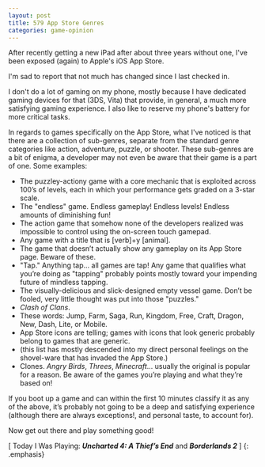 ```yaml
---
layout: post
title: 579 App Store Genres
categories: game-opinion
---
```

After recently getting a new iPad after about three years without one, I've been exposed (again) to Apple's iOS App Store.

I'm sad to report that not much has changed since I last checked in.

I don't do a lot of gaming on my phone, mostly because I have dedicated gaming devices for that (3DS, Vita) that provide, in general, a much more satisfying gaming experience. I also like to reserve my phone's battery for more critical tasks.

In regards to games specifically on the App Store, what I've noticed is that there are a collection of sub-genres, separate from the standard genre categories like action, adventure, puzzle, or shooter. These sub-genres are a bit of enigma, a developer may not even be aware that their game is a part of one. Some examples:

- The puzzley-actiony game with a core mechanic that is exploited across 100’s of levels, each in which your performance gets graded on a 3-star scale.
- The "endless" game. Endless gameplay! Endless levels! Endless amounts of diminishing fun!
- The action game that somehow none of the developers realized was impossible to control using the on-screen touch gamepad.
- Any game with a title that is [verb]+y [animal].
- The game that doesn’t actually show any gameplay on its App Store page. Beware of these.
- "Tap." Anything tap... all games are tap!  Any game that qualifies what you’re doing as "tapping" probably points mostly toward your impending future of mindless tapping.
- The visually-delicious and slick-designed empty vessel game.  Don’t be fooled, very little thought was put into those "puzzles."
- *Clash of Clans*.
- These words: Jump, Farm, Saga, Run, Kingdom, Free, Craft, Dragon, New, Dash, Lite, or Mobile.
- App Store icons are telling; games with icons that look generic probably belong to games that are generic.
- (this list has mostly descended into my direct personal feelings on the shovel-ware that has invaded the App Store.)
- Clones.  *Angry Birds*, *Threes*, *Minecraft*… usually the original is popular for a reason.  Be aware of the games you’re playing and what they’re based on!

If you boot up a game and can within the first 10 minutes classify it as any of the above, it’s probably not going to be a deep and satisfying experience (although there are always exceptions!, and personal taste, to account for).

Now get out there and play something good!

[ Today I Was Playing: ***Uncharted 4: A Thief’s End*** and ***Borderlands 2*** ]
{: .emphasis}